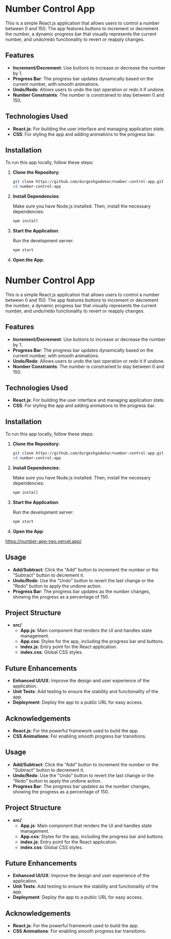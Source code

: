 # Number Control App

This is a simple React.js application that allows users to control a number between 0 and 150. The app features buttons to increment or decrement the number, a dynamic progress bar that visually represents the current number, and undo/redo functionality to revert or reapply changes.

## Features

- **Increment/Decrement**: Use buttons to increase or decrease the number by 1.
- **Progress Bar**: The progress bar updates dynamically based on the current number, with smooth animations.
- **Undo/Redo**: Allows users to undo the last operation or redo it if undone.
- **Number Constraints**: The number is constrained to stay between 0 and 150.

## Technologies Used

- **React.js**: For building the user interface and managing application state.
- **CSS**: For styling the app and adding animations to the progress bar.

## Installation

To run this app locally, follow these steps:

1. **Clone the Repository**:

    ```bash
    git clone https://github.com/durgeshgadekar/number-control-app.git
    cd number-control-app
    ```

2. **Install Dependencies**:

    Make sure you have Node.js installed. Then, install the necessary dependencies:

    ```bash
    npm install
    ```

3. **Start the Application**:

    Run the development server:

    ```bash
    npm start
    ```

4. **Open the App**:

# Number Control App

This is a simple React.js application that allows users to control a number between 0 and 150. The app features buttons to increment or decrement the number, a dynamic progress bar that visually represents the current number, and undo/redo functionality to revert or reapply changes.

## Features

- **Increment/Decrement**: Use buttons to increase or decrease the number by 1.
- **Progress Bar**: The progress bar updates dynamically based on the current number, with smooth animations.
- **Undo/Redo**: Allows users to undo the last operation or redo it if undone.
- **Number Constraints**: The number is constrained to stay between 0 and 150.

## Technologies Used

- **React.js**: For building the user interface and managing application state.
- **CSS**: For styling the app and adding animations to the progress bar.

## Installation

To run this app locally, follow these steps:

1. **Clone the Repository**:

    ```bash
    git clone https://github.com/durgeshgadekar/number-control-app.git
    cd number-control-app
    ```

2. **Install Dependencies**:

    Make sure you have Node.js installed. Then, install the necessary dependencies:

    ```bash
    npm install
    ```

3. **Start the Application**:

    Run the development server:

    ```bash
    npm start
    ```

4. **Open the App**:

https://number-app-two.vercel.app/


## Usage

- **Add/Subtract**: Click the "Add" button to increment the number or the "Subtract" button to decrement it.
- **Undo/Redo**: Use the "Undo" button to revert the last change or the "Redo" button to apply the undone action.
- **Progress Bar**: The progress bar updates as the number changes, showing the progress as a percentage of 150.

## Project Structure

- **src/**
  - **App.js**: Main component that renders the UI and handles state management.
  - **App.css**: Styles for the app, including the progress bar and buttons.
  - **index.js**: Entry point for the React application.
  - **index.css**: Global CSS styles.

## Future Enhancements

- **Enhanced UI/UX**: Improve the design and user experience of the application.
- **Unit Tests**: Add testing to ensure the stability and functionality of the app.
- **Deployment**: Deploy the app to a public URL for easy access.

## Acknowledgements

- **React.js**: For the powerful framework used to build the app.
- **CSS Animations**: For enabling smooth progress bar transitions.

## Usage

- **Add/Subtract**: Click the "Add" button to increment the number or the "Subtract" button to decrement it.
- **Undo/Redo**: Use the "Undo" button to revert the last change or the "Redo" button to apply the undone action.
- **Progress Bar**: The progress bar updates as the number changes, showing the progress as a percentage of 150.

## Project Structure

- **src/**
  - **App.js**: Main component that renders the UI and handles state management.
  - **App.css**: Styles for the app, including the progress bar and buttons.
  - **index.js**: Entry point for the React application.
  - **index.css**: Global CSS styles.

## Future Enhancements

- **Enhanced UI/UX**: Improve the design and user experience of the application.
- **Unit Tests**: Add testing to ensure the stability and functionality of the app.
- **Deployment**: Deploy the app to a public URL for easy access.

## Acknowledgements

- **React.js**: For the powerful framework used to build the app.
- **CSS Animations**: For enabling smooth progress bar transitions.

